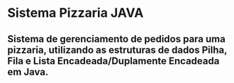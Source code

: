 # Sistema Pizzaria JAVA

## Sistema de gerenciamento de pedidos para uma pizzaria, utilizando as estruturas de dados Pilha, Fila e Lista Encadeada/Duplamente Encadeada em Java.
